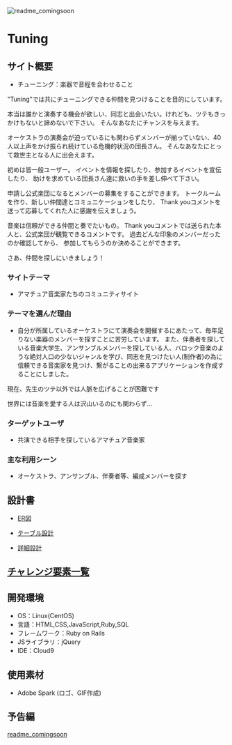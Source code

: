 ![readme_comingsoon](https://user-images.githubusercontent.com/79888364/120255677-7f99d300-c2c7-11eb-87aa-8221e002a014.gif)


# Tuning

## サイト概要
- チューニング：楽器で音程を合わせること

"Tuning"では共にチューニングできる仲間を見つけることを目的にしています。

本当は誰かと演奏する機会が欲しい、同志と出会いたい。けれども、ツテもきっかけもないと諦めないで下さい。
そんなあなたにチャンスを与えます。

オーケストラの演奏会が迫っているにも関わらずメンバーが揃っていない、40人以上声をかけ振られ続けている危機的状況の団長さん。
そんなあなたにとって救世主となる人に出会えます。

初めは皆一般ユーザー。
イベントを情報を探したり、参加するイベントを宣伝したり、
助けを求めている団長さん達に救いの手を差し伸べて下さい。

申請し公式楽団になるとメンバーの募集をすることができます。
トークルームを作り、新しい仲間達とコミュニケーションをしたり、
Thank youコメントを送って応募してくれた人に感謝を伝えましょう。

音楽は信頼ができる仲間と奏でたいもの。
Thank youコメントでは送られた本人と、公式楽団が観覧できるコメントです。
過去どんな印象のメンバーだったのか確認してから、
参加してもらうのか決めることができます。

さあ、仲間を探しにいきましょう！

### サイトテーマ
- アマチュア音楽家たちのコミュニティサイト

### テーマを選んだ理由
- 自分が所属しているオーケストラにて演奏会を開催するにあたって、毎年足りない楽器のメンバーを探すことに苦労しています。
また、伴奏者を探している音楽大学生、アンサンブルメンバーを探している人、バロック音楽のような絶対人口の少ないジャンルを学び、同志を見つけたい人(制作者)の為に
信頼できる音楽家を見つけ、繋がることの出来るアプリケーションを作成することにしました。
 
現在、先生のツテ以外では人脈を広げることが困難です

世界には音楽を愛する人は沢山いるのにも関わらず...

### ターゲットユーザ
- 共演できる相手を探しているアマチュア音楽家

### 主な利用シーン
- オーケストラ、アンサンブル、伴奏者等、編成メンバーを探す

## 設計書

- [ER図](https://drive.google.com/file/d/1uJliLTQO8yZRvHJXIHOa7qdiHSrrSJqR/view?usp=sharing)

- [テーブル設計](https://docs.google.com/spreadsheets/d/1w35Bo6EsGv61JYZiSMOcjhC5D0h1swIeqJQUufkdLjc/edit?usp=sharing)

- [詳細設計](https://docs.google.com/spreadsheets/d/1JmUhag-wa_e1gZTcWCSee_4OxqmQnUXikxib_zvKVOY/edit?usp=sharing)

## [チャレンジ要素一覧](https://docs.google.com/spreadsheets/d/111QK9JyF3Ni9nluuP85L0NRwQPAxbF7-tpcsVxITBVc/edit?usp=sharing)



## 開発環境
- OS：Linux(CentOS)
- 言語：HTML,CSS,JavaScript,Ruby,SQL
- フレームワーク：Ruby on Rails
- JSライブラリ：jQuery
- IDE：Cloud9

## 使用素材

- Adobe Spark (ロゴ、GIF作成)
 
## 予告編
[readme_comingsoon](https://user-images.githubusercontent.com/79888364/120255677-7f99d300-c2c7-11eb-87aa-8221e002a014.gif)